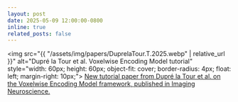 ```yaml
---
layout: post
date: 2025-05-09 12:00:00-0800
inline: true
related_posts: false
---
```


<img src="{{ "/assets/img/papers/DuprelaTour.T.2025.webp" | relative_url }}" alt="Dupré la Tour et al. Voxelwise Encoding Model tutorial" style="width: 60px; height: 60px; object-fit: cover; border-radius: 4px; float: left; margin-right: 10px;"> <a href="https://doi.org/10.1162/imag_a_00575">New tutorial paper from Dupré la Tour et al. on the Voxelwise Encoding Model framework, published in Imaging Neuroscience.</a>
